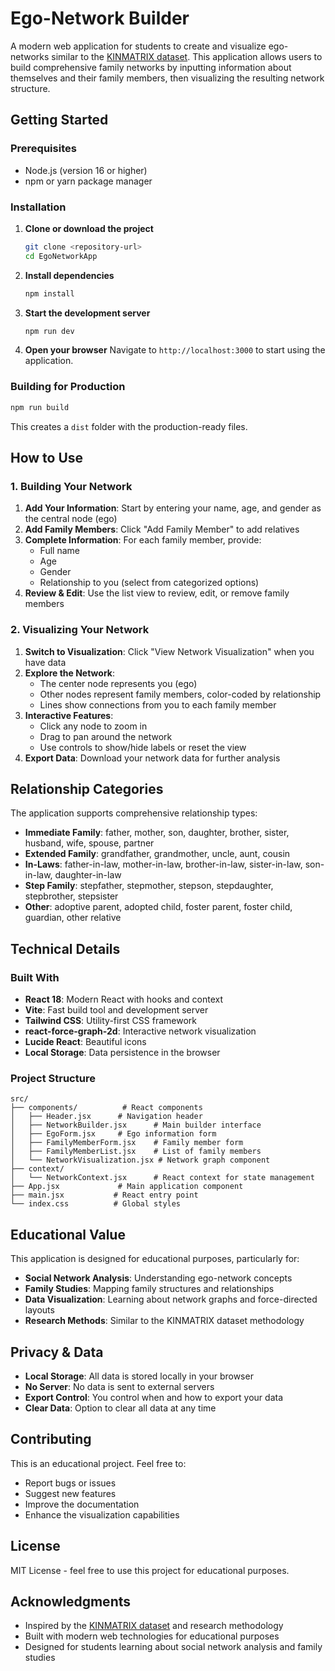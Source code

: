 # Ego-Network Builder

A modern web application for students to create and visualize ego-networks similar to the [KINMATRIX dataset](https://kinmatrix.eu/). This application allows users to build comprehensive family networks by inputting information about themselves and their family members, then visualizing the resulting network structure.

## Getting Started

### Prerequisites
- Node.js (version 16 or higher)
- npm or yarn package manager

### Installation

1. **Clone or download the project**
   ```bash
   git clone <repository-url>
   cd EgoNetworkApp
   ```

2. **Install dependencies**
   ```bash
   npm install
   ```

3. **Start the development server**
   ```bash
   npm run dev
   ```

4. **Open your browser**
   Navigate to `http://localhost:3000` to start using the application.

### Building for Production

```bash
npm run build
```

This creates a `dist` folder with the production-ready files.

## How to Use

### 1. Building Your Network

1. **Add Your Information**: Start by entering your name, age, and gender as the central node (ego)
2. **Add Family Members**: Click "Add Family Member" to add relatives
3. **Complete Information**: For each family member, provide:
   - Full name
   - Age
   - Gender
   - Relationship to you (select from categorized options)
4. **Review & Edit**: Use the list view to review, edit, or remove family members

### 2. Visualizing Your Network

1. **Switch to Visualization**: Click "View Network Visualization" when you have data
2. **Explore the Network**:
   - The center node represents you (ego)
   - Other nodes represent family members, color-coded by relationship
   - Lines show connections from you to each family member
3. **Interactive Features**:
   - Click any node to zoom in
   - Drag to pan around the network
   - Use controls to show/hide labels or reset the view
4. **Export Data**: Download your network data for further analysis

## Relationship Categories

The application supports comprehensive relationship types:

- **Immediate Family**: father, mother, son, daughter, brother, sister, husband, wife, spouse, partner
- **Extended Family**: grandfather, grandmother, uncle, aunt, cousin
- **In-Laws**: father-in-law, mother-in-law, brother-in-law, sister-in-law, son-in-law, daughter-in-law
- **Step Family**: stepfather, stepmother, stepson, stepdaughter, stepbrother, stepsister
- **Other**: adoptive parent, adopted child, foster parent, foster child, guardian, other relative

## Technical Details

### Built With
- **React 18**: Modern React with hooks and context
- **Vite**: Fast build tool and development server
- **Tailwind CSS**: Utility-first CSS framework
- **react-force-graph-2d**: Interactive network visualization
- **Lucide React**: Beautiful icons
- **Local Storage**: Data persistence in the browser

### Project Structure
```
src/
├── components/          # React components
│   ├── Header.jsx      # Navigation header
│   ├── NetworkBuilder.jsx      # Main builder interface
│   ├── EgoForm.jsx     # Ego information form
│   ├── FamilyMemberForm.jsx    # Family member form
│   ├── FamilyMemberList.jsx    # List of family members
│   └── NetworkVisualization.jsx # Network graph component
├── context/
│   └── NetworkContext.jsx      # React context for state management
├── App.jsx             # Main application component
├── main.jsx           # React entry point
└── index.css          # Global styles
```

## Educational Value

This application is designed for educational purposes, particularly for:

- **Social Network Analysis**: Understanding ego-network concepts
- **Family Studies**: Mapping family structures and relationships
- **Data Visualization**: Learning about network graphs and force-directed layouts
- **Research Methods**: Similar to the KINMATRIX dataset methodology

## Privacy & Data

- **Local Storage**: All data is stored locally in your browser
- **No Server**: No data is sent to external servers
- **Export Control**: You control when and how to export your data
- **Clear Data**: Option to clear all data at any time

## Contributing

This is an educational project. Feel free to:
- Report bugs or issues
- Suggest new features
- Improve the documentation
- Enhance the visualization capabilities

## License

MIT License - feel free to use this project for educational purposes.

## Acknowledgments

- Inspired by the [KINMATRIX dataset](https://kinmatrix.eu/) and research methodology
- Built with modern web technologies for educational purposes
- Designed for students learning about social network analysis and family studies

